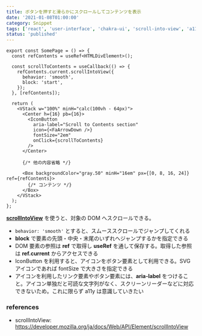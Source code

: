 ```yaml
---
title: ボタンを押すと滑らかにスクロールしてコンテンツを表示
date: '2021-01-08T01:00:00'
category: Snippet
tags: ['react', 'user-interface', 'chakra-ui', 'scroll-into-view', 'a11y']
status: 'published'
---
```


```tsx
export const SomePage = () => {
  const refContents = useRef<HTMLDivElement>();

  const scrollToContents = useCallback(() => {
    refContents.current.scrollIntoView({
      behavior: 'smooth',
      block: 'start',
    });
  }, [refContents]);

  return (
    <VStack w="100%" minH="calc(100vh - 64px)">
      <Center h={16} pb={16}>
        <IconButton
          aria-label="Scroll to Contents section"
          icon={<FaArrowDown />}
          fontSize="2em"
          onClick={scrollToContents}
        />
      </Center>

      {/* 他の内容省略 */}

      <Box backgroundColor="gray.50" minH="16em" px={[0, 8, 16, 24]} ref={refContents}>
        {/* コンテンツ */}
      </Box>
    </VStack>
  );
};
```

**[scrollIntoView](https://developer.mozilla.org/ja/docs/Web/API/Element/scrollIntoView)** を使うと、対象の DOM へスクロールできる。

- `behavior: 'smooth'` とすると、スムーススクロールでジャンプしてくれる
- **block** で要素の先頭・中央・末尾のいずれへジャンプするかを指定できる
- DOM 要素の参照は **ref** で取得し **useRef** を通して保存する。取得した参照は **ref.current** からアクセスできる
- IconButton を利用すると、アイコンをボタン要素として利用できる。SVG アイコンであれば fontSize で大きさを指定できる
- アイコンを利用したリンク要素やボタン要素には、**aria-label** をつけること。アイコン単独だと可読な文字列がなく、スクリーンリーダーなどに対応できないため。これに限らず a11y は意識していきたい

### references

- scrollIntoView: https://developer.mozilla.org/ja/docs/Web/API/Element/scrollIntoView
